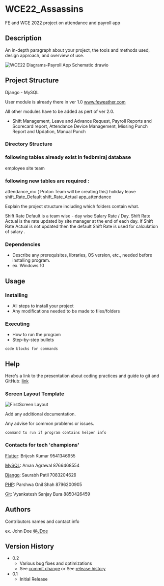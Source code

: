 # WCE22_Assassins

FE and WCE 2022 project on attendance and payroll app

## Description

An in-depth paragraph about your project, the tools and methods used, design approach, and overview of use.


![WCE22 Diagrams-Payroll App Schematic drawio](https://user-images.githubusercontent.com/91695658/188133032-d267424c-96be-4fa9-8ce7-1e3d540b34eb.png)


## Project Structure

Django - MySQL 

User module is already there in ver 1.0  www.feweather.com

All other modules have to be added as pert of ver 2.0.  
 - Shift Management, Leave and  Advance Request, Payroll Reports and Scorecard report, Attendance Device Management, Missing Punch Report and Updation, Manual Punch 



### Directory Structure

### following tables already exist in fedbmiraj database 
  employee
  site 
  team
 
### following new tables are required :
 attendance_mc ( Proton Team will be creating this)
 holiday
 leave
 shift_Rate_Default
 shift_Rate_Actual
 app_attendance 
 

Explain the project structure including which folders contain what.

Shift Rate Default is a team wise - day wise Salary Rate / Day.  Shift Rate Actual is the rate updated by site manager at the end of each day. If Shift Rate Actual is not updated then the default Shift Rate is used for calculation of salary .


### Dependencies

* Describe any prerequisites, libraries, OS version, etc., needed before installing program.
* ex. Windows 10

## Usage

### Installing

* All steps to install your project
* Any modifications needed to be made to files/folders

### Executing

* How to run the program
* Step-by-step bullets
```
code blocks for commands
```

## Help

Here's a link to the presentation about coding practices and guide to git and GitHub: [link](https://drive.google.com/file/d/1_Xi1FKCGCzO1_1x3FQt5Na09HfqZmm2g/view?usp=sharing)

### Screen Layout Template

![FirstScreen Layout](https://user-images.githubusercontent.com/91695658/184523458-e53e2626-8f09-4e21-a7ed-2b2bbcb0fc9d.png)



Add any additional documentation.

Any advise for common problems or issues.
```
command to run if program contains helper info
```
### Contacts for tech 'champions'

[Flutter](https://flutter.dev/): Brijesh Kumar 9541346955

[MySQL](https://www.mysql.com/): Aman Agrawal 8766468554

[Django](https://www.djangoproject.com/): Saurabh Patil 7083204629

[PHP](https://www.php.net/): Parshwa Onil Shah 8796200905

[Git](https://git-scm.com/): Vyankatesh Sanjay Bura 8850426459

## Authors

Contributors names and contact info

ex. John Doe [@JDoe](https://github.com/)

## Version History

* 0.2
    * Various bug fixes and optimizations
    * See [commit change]() or See [release history]()
* 0.1
    * Initial Release
